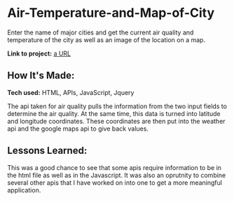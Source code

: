 # Air-Temperature-and-Map-of-City

Enter the name of major cities and get the current air quality and temperature of the city as well as an image of the location on a map.

**Link to project:** [a URL](http://mariacristinadelvalle.bitballoon.com/)

## How It's Made:

**Tech used:** HTML, APIs, JavaScript, Jquery

The api taken for air quality pulls the information from the two input fields to determine the air quality. At the same time, this data is turned into latitude and longitude coordinates. These coordinates are then put into the weather api and the google maps api to give back values.

## Lessons Learned:

This was a good chance to see that some apis require information to be in the html file as well as in the Javascript. It was also an oprutnity to combine several other apis that I have worked on into one to get a more meaningful application.


